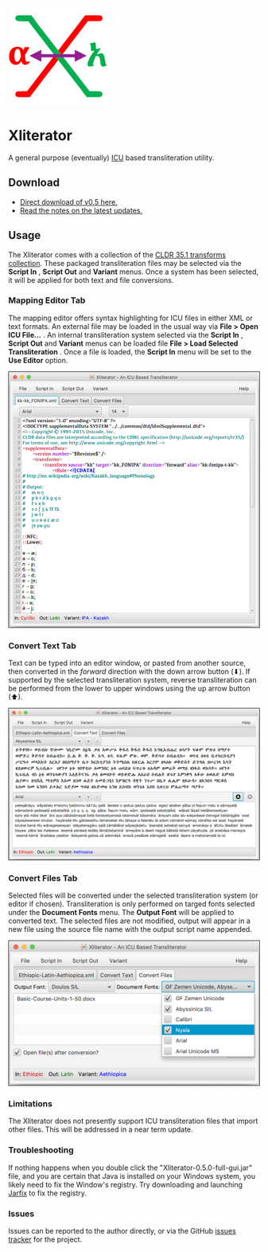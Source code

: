<img src="src/main/resources/images/Xliterator.png" width="200"/>

# Xliterator

A general purpose (eventually) [ICU](http://site.icu-project.org/) based transliteration utility.

## Download
* [Direct download of v0.5 here.](https://github.com/geezorg/Xliterator/releases/download/v0.5.0/Xliterator-0.5.0-full-gui.jar)
* [Read the notes on the latest updates.](https://github.com/geezorg/Xliterator/releases/tag/v0.5.0)


## Usage
The Xliterator comes with a collection of the [CLDR 35.1 transforms collection](https://github.com/unicode-org/cldr/tree/master/common/transforms).  These packaged transliteration files may be selected via the **Script In** , **Script Out** and **Variant** menus.  Once a system has been selected, it will be applied for both text and file conversions.

### Mapping Editor Tab
The mapping editor offers syntax highlighting for ICU files in either XML or text formats.  An external file may be loaded
in the usual way via **File &gt; Open ICU File...** .  An internal transliteration system selected via the **Script In** , **Script Out** and **Variant** menus can be loaded file **File &gt; Load Selected Transliteration** .  Once a file is loaded, the **Script In** menu will be set to the **Use Editor** option.

<img src="doc/Xliterator-MappingEditor-v0.5.png" width="800" border="1" alt="v0.5 Mapping Editor"/>


### Convert Text Tab
Text can be typed into an editor window, or pasted from another source, then converted in the *forward* direction with the down arrow button (⬇).  If supported by the selected transliteration system, reverse transliteration can be performed from the lower to upper windows using the up arrow button (⬆).

<img src="doc/Xliterator-ConvertText-v0.5.png" width="800" border="1" alt="v0.5 Convert Text"/>


### Convert Files Tab
Selected files will be converted under the selected transliteration system (or editor if chosen).  Transliteration is only performed on targed fonts selected under the **Document Fonts** menu.  The **Output Font** will be applied to converted text.  The selected files are not modified, output will appear in a new file using the source file name with the output script name appended.

<img src="doc/Xliterator-ConvertFiles-v0.5.png" width="800" border="1" alt="v0.5 Convert Files"/>



### Limitations
The Xliterator does not presently support ICU transliteration files that import other files.  This will be addressed in a near term update.


### Troubleshooting

If nothing happens when you double click the "Xliterator-0.5.0-full-gui.jar" file, and you are certain that
Java is installed on your Windows system, you likely need to fix the Window's registry.  Try downloading and launching
[Jarfix](https://johann.loefflmann.net/en/software/jarfix/) to fix the registry.



### Issues
Issues can be reported to the author directly, or via the GitHub [issues tracker](https://github.com/geezorg/Xliterator/issues)
for the project.

